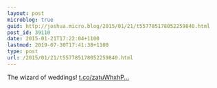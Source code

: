 ```yaml
---
layout: post
microblog: true
guid: http://joshua.micro.blog/2015/01/21/t557785178052259840.html
post_id: 39110
date: 2015-01-21T17:22:04+1100
lastmod: 2019-07-30T17:41:38+1100
type: post
url: /2015/01/21/t557785178052259840.html
---
```

The wizard of weddings! [t.co/zatuWhxhP...](http://t.co/zatuWhxhPV)
